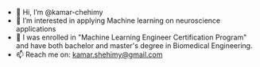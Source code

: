 - 👋 Hi, I’m @kamar-chehimy
- 👀 I’m interested in applying Machine learning on neuroscience applications
- 🌱 I was enrolled in "Machine Learning Engineer Certification Program" and have both bachelor and master's degree in Biomedical Engineering.
- 📫 Reach me on: kamar.shehimy@gmail.com

<!---
kamar-chehimy/kamar-chehimy is a ✨ special ✨ repository because its `README.md` (this file) appears on your GitHub profile.
You can click the Preview link to take a look at your changes.
--->

